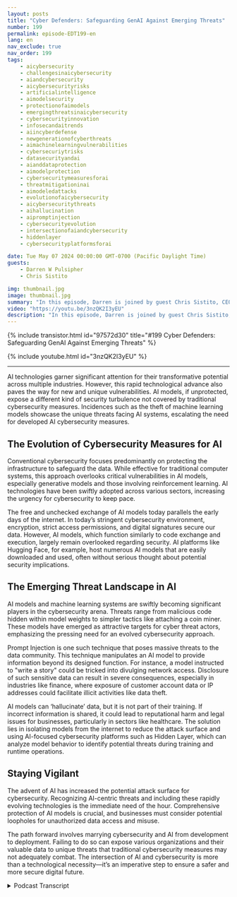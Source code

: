 ```yaml
---
layout: posts
title: "Cyber Defenders: Safeguarding GenAI Against Emerging Threats"
number: 199
permalink: episode-EDT199-en
lang: en
nav_exclude: true
nav_order: 199
tags:
    - aicybersecurity
    - challengesinaicybersecurity
    - aiandcybersecurity
    - aicybersecurityrisks
    - artificialintelligence
    - aimodelsecurity
    - protectionofaimodels
    - emergingthreatsinaicybersecurity
    - cybersecurityinnovation
    - infosecandaitrends
    - aiincyberdefense
    - newgenerationofcyberthreats
    - aimachinelearningvulnerabilities
    - cybersecuriytrisks
    - datasecurityandai
    - aianddataprotection
    - aimodelprotection
    - cybersecuritymeasuresforai
    - threatmitigationinai
    - aimodeledattacks
    - evolutionofaicybersecurity
    - aicybersecuritythreats
    - aihallucination
    - aipromptinjection
    - cybersecurityevolution
    - intersectionofaiandcybersecurity
    - hiddenlayer
    - cybersecurityplatformsforai

date: Tue May 07 2024 00:00:00 GMT-0700 (Pacific Daylight Time)
guests:
    - Darren W Pulsipher
    - Chris Sistito

img: thumbnail.jpg
image: thumbnail.jpg
summary: "In this episode, Darren is joined by guest Chris Sistito, CEO of hiddenlayer, as we uncover the vulnerabilities threatening our digital future and explore innovative solutions to protect AI systems from exploitation and misuse."
video: "https://youtu.be/3nzQK2I3yEU"
description: "In this episode, Darren is joined by guest Chris Sistito, CEO of hiddenlayer, as we uncover the vulnerabilities threatening our digital future and explore innovative solutions to protect AI systems from exploitation and misuse."
---
```


<div>
{% include transistor.html id="97572d30" title="#199 Cyber Defenders: Safeguarding GenAI Against Emerging Threats" %}

{% include youtube.html id="3nzQK2I3yEU" %}
</div>

---

AI technologies garner significant attention for their transformative potential across multiple industries. However, this rapid technological advance also paves the way for new and unique vulnerabilities. AI models, if unprotected, expose a different kind of security turbulence not covered by traditional cybersecurity measures. Incidences such as the theft of machine learning models showcase the unique threats facing AI systems, escalating the need for developed AI cybersecurity measures.

## The Evolution of Cybersecurity Measures for AI

Conventional cybersecurity focuses predominantly on protecting the infrastructure to safeguard the data. While effective for traditional computer systems, this approach overlooks critical vulnerabilities in AI models, especially generative models and those involving reinforcement learning. AI technologies have been swiftly adopted across various sectors, increasing the urgency for cybersecurity to keep pace.

The free and unchecked exchange of AI models today parallels the early days of the internet. In today’s stringent cybersecurity environment, encryption, strict access permissions, and digital signatures secure our data. However, AI models, which function similarly to code exchange and execution, largely remain overlooked regarding security. AI platforms like Hugging Face, for example, host numerous AI models that are easily downloaded and used, often without serious thought about potential security implications.

## The Emerging Threat Landscape in AI

AI models and machine learning systems are swiftly becoming significant players in the cybersecurity arena. Threats range from malicious code hidden within model weights to simpler tactics like attaching a coin miner. These models have emerged as attractive targets for cyber threat actors, emphasizing the pressing need for an evolved cybersecurity approach.

Prompt Injection is one such technique that poses massive threats to the data community. This technique manipulates an AI model to provide information beyond its designed function. For instance, a model instructed to "write a story" could be tricked into divulging network access. Disclosure of such sensitive data can result in severe consequences, especially in industries like finance, where exposure of customer account data or IP addresses could facilitate illicit activities like data theft.

AI models can ‘hallucinate’ data, but it is not part of their training. If incorrect information is shared, it could lead to reputational harm and legal issues for businesses, particularly in sectors like healthcare. The solution lies in isolating models from the internet to reduce the attack surface and using AI-focused cybersecurity platforms such as Hidden Layer, which can analyze model behavior to identify potential threats during training and runtime operations.

## Staying Vigilant

The advent of AI has increased the potential attack surface for cybersecurity. Recognizing AI-centric threats and including these rapidly evolving technologies is the immediate need of the hour. Comprehensive protection of AI models is crucial, and businesses must consider potential loopholes for unauthorized data access and misuse.

The path forward involves marrying cybersecurity and AI from development to deployment. Failing to do so can expose various organizations and their valuable data to unique threats that traditional cybersecurity measures may not adequately combat. The intersection of AI and cybersecurity is more than a technological necessity—it’s an imperative step to ensure a safer and more secure digital future.



<details>
<summary> Podcast Transcript </summary>

<p></p>

</details>
